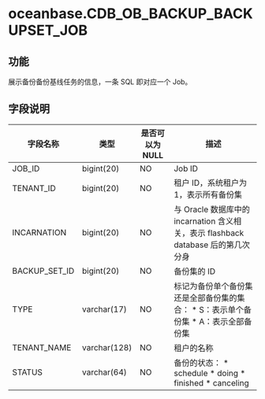 oceanbase.CDB_OB_BACKUP_BACKUPSET_JOB 
==========================================================



功能 
-----------------------

展示备份备份基线任务的信息，一条 SQL 即对应一个 Job。

字段说明 
-------------------------



|     字段名称      |      类型      | 是否可以为 NULL |                                                                                                               描述                                                                                                               |
|---------------|--------------|------------|--------------------------------------------------------------------------------------------------------------------------------------------------------------------------------------------------------------------------------|
| JOB_ID        | bigint(20)   | NO         | Job ID                                                                                                                                                                                                                         |
| TENANT_ID     | bigint(20)   | NO         | 租户 ID，系统租户为 1，表示所有备份集                                                                                                                                                                                                          |
| INCARNATION   | bigint(20)   | NO         | 与 Oracle 数据库中的 incarnation 含义相关，表示 flashback database 后的第几次分身                                                                                                                                                                  |
| BACKUP_SET_ID | bigint(20)   | NO         | 备份集的 ID                                                                                                                                                                                                                        |
| TYPE          | varchar(17)  | NO         | 标记为备份单个备份集还是全部备份集的集合： * S：表示单个备份集   * A：表示全部备份集                                                                             |
| TENANT_NAME   | varchar(128) | NO         | 租户的名称                                                                                                                                                                                                                          |
| STATUS        | varchar(64)  | NO         | 备份的状态： * schedule   * doing   * finished   * canceling    |


